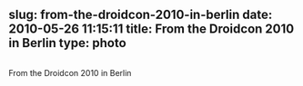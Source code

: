 slug: from-the-droidcon-2010-in-berlin
date: 2010-05-26 11:15:11
title: From the Droidcon 2010 in Berlin
type: photo
---

<img src="{{@asset.url swerner/tumblr/2010-05-26-from-the-droidcon-2010-in-berlin-e25854ea04.jpeg}}" alt=""/>

From the Droidcon 2010 in Berlin
